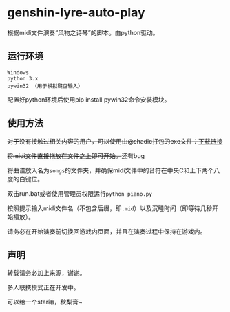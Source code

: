 # genshin-lyre-auto-play
根据midi文件演奏“风物之诗琴”的脚本。由python驱动。

## 运行环境

```
Windows
python 3.x
pywin32 （用于模拟键盘输入）
```

配置好python环境后使用pip install pywin32命令安装模块。

## 使用方法

~~对于没有接触过相关内容的用户，可以使用由@shadlc打包的exe文件：[下载链接](https://github.com/Misaka17032/genshin-lyre-auto-play/releases/download/V1.0/piano.exe)~~

~~将midi文件直接拖放在文件之上即可开始。~~还有bug

将曲谱放入名为`songs`的文件夹，并确保midi文件中的音符在中央C和上下两个八度的白键位。

双击run.bat或者使用管理员权限运行`python piano.py`

按照提示输入midi文件名（不包含后缀，即`.mid`）以及沉睡时间（即等待几秒开始播放）。

请务必在开始演奏前切换回游戏内页面，并且在演奏过程中保持在游戏内。

## 声明

转载请务必加上来源，谢谢。

多人联携模式正在开发中。

可以给一个star嘛，秋梨膏~
